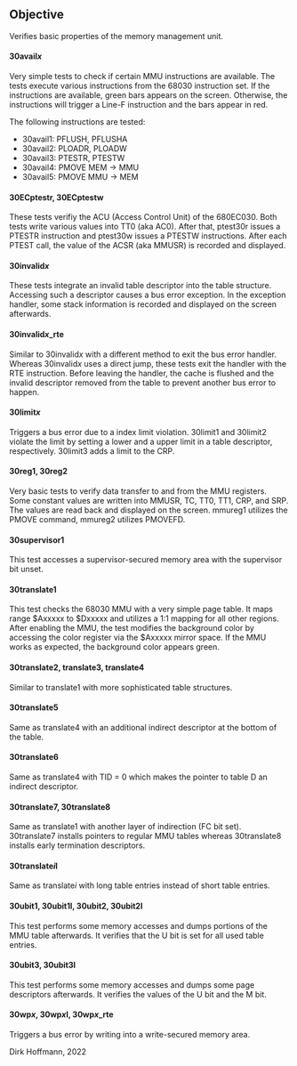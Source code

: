 ## Objective

Verifies basic properties of the memory management unit.

#### 30avail*x*

Very simple tests to check if certain MMU instructions are available. The tests execute various instructions from the 68030 instruction set. If the instructions are available, green bars appears on the screen. Otherwise, the instructions will trigger a Line-F instruction and the bars appear in red.

The following instructions are tested:

- 30avail1: PFLUSH, PFLUSHA 
- 30avail2: PLOADR, PLOADW
- 30avail3: PTESTR, PTESTW
- 30avail4: PMOVE MEM -> MMU
- 30avail5: PMOVE MMU -> MEM

#### 30ECptestr, 30ECptestw

These tests verifiy the ACU (Access Control Unit) of the 680EC030. Both tests write various values into TT0 (aka AC0). After that, ptest30r issues a PTESTR instruction and ptest30w issues a PTESTW instructions. After each PTEST call, the value of the ACSR (aka MMUSR) is recorded and displayed.

#### 30invalid*x*

These tests integrate an invalid table descriptor into the table structure. Accessing such a descriptor causes a bus error exception. In the exception handler, some stack information is recorded and displayed on the screen afterwards.

#### 30invalid*x*_rte

Similar to 30invalid*x* with a different method to exit the bus error handler. Whereas 30invalid*x* uses a direct jump, these tests exit the handler with the RTE instruction. Before leaving the handler, the cache is flushed and the invalid descriptor removed from the table to prevent another bus error to happen. 

#### 30limit*x*

Triggers a bus error due to a index limit violation. 30limit1 and 30limit2 violate the limit by setting a lower and a upper limit in a table descriptor, respectively. 30limit3 adds a limit to the CRP.

#### 30reg1, 30reg2

Very basic tests to verify data transfer to and from the MMU registers. Some constant values are written into MMUSR, TC, TT0, TT1, CRP, and SRP. The values are read back and displayed on the screen. mmureg1 utilizes the PMOVE command, mmureg2 utilizes PMOVEFD.

#### 30supervisor1

This test accesses a supervisor-secured memory area with the supervisor bit unset.

#### 30translate1

This test checks the 68030 MMU with a very simple page table. It maps range $Axxxxx to $Dxxxxx and utilizes a 1:1 mapping for all other regions. After enabling the MMU, the test modifies the background color
by accessing the color register via the $Axxxxx mirror space. If the MMU works as expected, the background color appears green.

#### 30translate2, translate3, translate4

Similar to translate1 with more sophisticated table structures. 

#### 30translate5

Same as translate4 with an additional indirect descriptor at the bottom of the table. 

#### 30translate6

Same as translate4 with TID = 0 which makes the pointer to table D an indirect descriptor. 

#### 30translate7, 30translate8

Same as translate1 with another layer of indirection (FC bit set). 30translate7 installs pointers to regular MMU tables whereas 30translate8 installs early termination descriptors.

#### 30translate*i*l

Same as translate*i* with long table entries instead of short table entries.

#### 30ubit1, 30ubit1l, 30ubit2, 30ubit2l

This test performs some memory accesses and dumps portions of the MMU table afterwards. It verifies that the U bit is set for all used table entries. 

#### 30ubit3, 30ubit3l

This test performs some memory accesses and dumps some page descriptors afterwards. It verifies the values of the U bit and the M bit.

#### 30wp*x*, 30wp*x*l, 30wp*x*_rte

Triggers a bus error by writing into a write-secured memory area. 


Dirk Hoffmann, 2022

